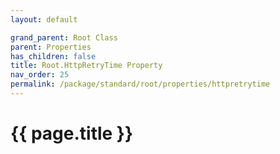 ```yaml
---
layout: default

grand_parent: Root Class
parent: Properties
has_children: false
title: Root.HttpRetryTime Property
nav_order: 25
permalink: /package/standard/root/properties/httpretrytime
---
```

# {{ page.title }}
